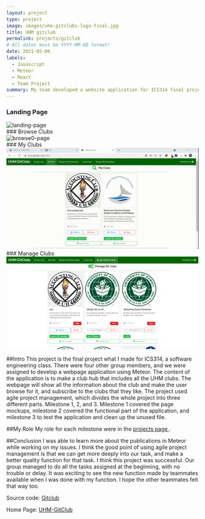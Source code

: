 ```yaml
---
layout: project
type: project
image: images/uhm-gitclubs-logo-final.jpg
title: UHM gitclub
permalink: projects/gitclub
# All dates must be YYYY-MM-DD format!
date: 2021-05-06
labels:
  - Javascript
  - Meteor
  - React
  - Team Project
summary: My team developed a website application for ICS314 final project.
---
```


### Landing Page
<div class="ui rounded images">
<img class="ui image" src="../images/landingnew.gif" alt="landing-page">
</div>
### Browse Clubs
<div class="ui rounded images">
<img class="ui image" src="../images/browse0.gif" alt="browse0-page">
</div>
### My Clubs
<div class="ui rounded images">
<img class="ui image" src="../images/myclubs.gif" alt="myclubs-page">
</div>
### Manage Clubs
<div class="ui rounded images">
<img class="ui image" src="../images/manageallclubs.png" alt="manageallclubs-page">
</div>

##Intro
This project is the final project what I made for ICS314, a software engineering class. There were four other group members, and we were assigned to develop a webpage application using Meteor. The content of the application is to make a club hub that includes all the UHM clubs. The webpage will show all the information about the club and make the user browse for it, and subscribe to the clubs that they like. The project used agile project management, which divides the whole project into three different parts. Milestone 1, 2, and 3. Milestone 1 covered the page mockups, milestone 2 covered the functional part of the application, and milestone 3 to test the application and clean up the unused file.

##My Role
My role for each milestone were in the <a href=https://github.com/uhm-gitclubs/uhm-gitclubs/projects> projects page </a>.

##Conclusion
I was able to learn more about the publications in Meteor while working on my issues. I think the good point of using agile project management is that we can get more deeply into our task, and make a better quality function for that task. I think this project was successful. Our group managed to do all the tasks assigned at the beginning, with no trouble or delay. It was exciting to see the new function made by teammates available when I was done with my function. I hope the other teammates felt that way too.



Source code: <a href="https://github.com/uhm-gitclubs/uhm-gitclubs"><i class="large github icon"></i>Gitclub</a>

Home Page: <a href="https://uhm-gitclubs.github.io/">UHM-GitClub</a>



